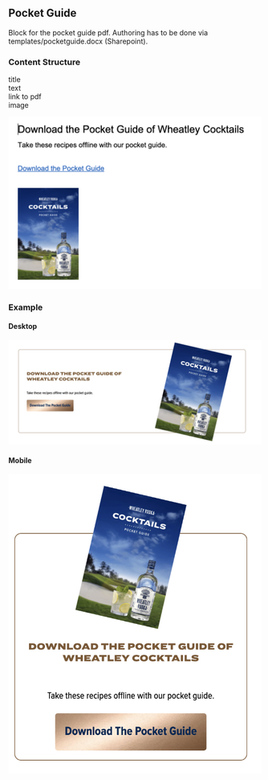 ## Pocket Guide

Block for the pocket guide pdf. Authoring has to be done via templates/pocketguide.docx (Sharepoint).


### Content Structure

title<br/>text<br/>link to pdf<br/>image<br/>

![expample.png](../assets/pocketguide-author.png)

### Example

#### Desktop
![expample.png](../assets/pocketguide-desktop.png)

#### Mobile
![expample.png](../assets/pocketguide-mobile.png)
